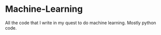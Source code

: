 # Machine-Learning
All the code that I write in my quest to do machine learning. Mostly python code.

